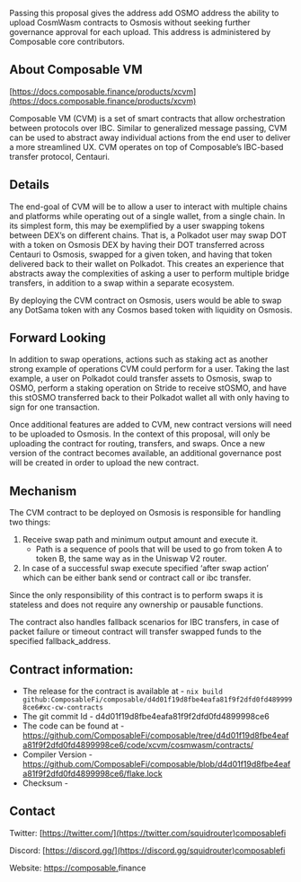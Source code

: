 Passing this proposal gives the address add OSMO address the ability to upload CosmWasm contracts to Osmosis without seeking further governance approval for each upload. This address is administered by Composable core contributors.


## **About Composable VM**

[https://docs.composable.finance/products/xcvm](https://docs.composable.finance/products/xcvm)

Composable VM (CVM) is a set of smart contracts that allow orchestration between protocols over IBC. Similar to generalized message passing, CVM can be used to abstract away individual actions from the end user to deliver a more streamlined UX. CVM operates on top of Composable’s IBC-based transfer protocol, Centauri. 


## **Details**

The end-goal of CVM will be to allow a user to interact with multiple chains and platforms while operating out of a single wallet, from a single chain. In its simplest form, this may be exemplified by a user swapping tokens between DEX’s on different chains. That is, a Polkadot user may swap DOT with a token on Osmosis DEX by having their DOT transferred across Centauri to Osmosis, swapped for a given token, and having that token delivered back to their wallet on Polkadot. This creates an experience that abstracts away the complexities of asking a user to perform multiple bridge transfers, in addition to a swap within a separate ecosystem.

By deploying the CVM contract on Osmosis, users would be able to swap any DotSama token with any Cosmos based token with liquidity on Osmosis. 


## Forward Looking

In addition to swap operations, actions such as staking act as another strong example of operations CVM could perform for a user. Taking the last example, a user on Polkadot could transfer assets to Osmosis, swap to OSMO, perform a staking operation on Stride to receive stOSMO, and have this stOSMO transferred back to their Polkadot wallet all with only having to sign for one transaction.

Once additional features are added to CVM, new contract versions will need to be uploaded to Osmosis. In the context of this proposal, will only be uploading the contract for routing, transfers, and swaps. Once a new version of the contract becomes available, an additional governance post will be created in order to upload the new contract. 


## **Mechanism**

The CVM contract to be deployed on Osmosis is responsible for handling two things:



1. Receive swap path and minimum output amount and execute it. 
    * Path is a sequence of pools that will be used to go from token A to token B, the same way as in the Uniswap V2 router.
2. In case of a successful swap execute specified ‘after swap action’ which can be either bank send or contract call or ibc transfer.

Since the only responsibility of this contract is to perform swaps it is stateless and does not require any ownership or pausable functions.

The contract also handles fallback scenarios for IBC transfers, in case of packet failure or timeout contract will transfer swapped funds to the specified fallback_address.


## **Contract information:**



* The release for the contract is available at - `nix build github:ComposableFi/composable/d4d01f19d8fbe4eafa81f9f2dfd0fd4899998ce6#xc-cw-contracts`
* The git commit Id - d4d01f19d8fbe4eafa81f9f2dfd0fd4899998ce6
* The code can be found at - https://github.com/ComposableFi/composable/tree/d4d01f19d8fbe4eafa81f9f2dfd0fd4899998ce6/code/xcvm/cosmwasm/contracts/
* Compiler Version - https://github.com/ComposableFi/composable/blob/d4d01f19d8fbe4eafa81f9f2dfd0fd4899998ce6/flake.lock
* Checksum - 


## **Contact**

Twitter: [https://twitter.com/](https://twitter.com/squidrouter)composablefi

Discord: [https://discord.gg/](https://discord.gg/squidrouter)composablefi

Website: [https://composable.](https://squidrouter.com/)finance
